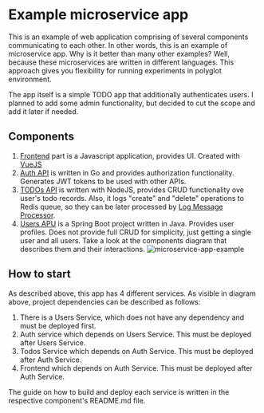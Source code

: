 # Example microservice app

This is an example of web application comprising of several components communicating to each other. In other words, this is an example of microservice app. Why is it better than many other examples? Well, because these microservices are written in different languages. This approach gives you flexibility for running experiments in polyglot environment.

The app itself is a simple TODO app that additionally authenticates users. I planned to add some admin functionality, but decided to cut the scope and add it later if needed.

## Components

1. [Frontend](/frontend) part is a Javascript application, provides UI. Created with [VueJS](http://vuejs.org)
2. [Auth API](/auth-api) is written in Go and provides authorization functionality. Generates JWT tokens to be used with other APIs.
3. [TODOs API](/todos-api) is written with NodeJS, provides CRUD functionality ove user's todo records. Also, it logs "create" and "delete" operations to Redis queue, so they can be later processed by [Log Message Processor](/log-message-processor).
4. [Users APU](/users-api) is a Spring Boot project written in Java. Provides user profiles. Does not provide full CRUD for simplicity, just getting a single user and all users.
Take a look at the components diagram that describes them and their interactions.
![microservice-app-example](https://user-images.githubusercontent.com/1905821/34918427-a931d84e-f952-11e7-85a0-ace34a2e8edb.png)


## How to start

As described above, this app has 4 different services. As visible in diagram above, project dependencies can be described as follows:
1. There is a Users Service, which does not have any dependency and must be deployed first.
2. Auth service which depends on Users Service. This must be deployed after Users Service.
3. Todos Service which depends on Auth Service. This must be deployed after Auth Service.
4. Frontend which depends on Auth Service. This must be deployed after Auth Service.


The guide on how to build and deploy each service is written in the respective component's README.md file.




